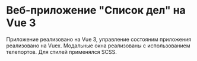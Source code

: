 # Веб-приложение "Список дел" на Vue 3

Приложение реализовано на Vue 3, управление состояним приложения реализовано на Vuex.
Модальные окна реализованы с использованием телепортов.
Для стилей применялся SCSS.
